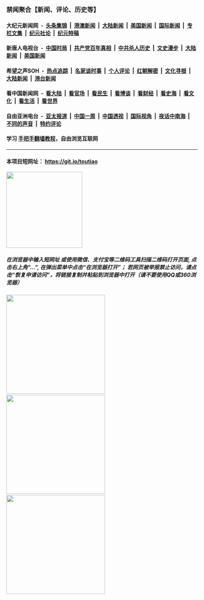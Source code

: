 ### 禁闻聚合【新闻、评论、历史等】

#### 大纪元新闻网 &nbsp;-&nbsp; [头条集锦](indexes/E头条集锦.md?t=02100002) &nbsp;|&nbsp; [港澳新闻](indexes/E港澳新闻.md?t=02100002)  &nbsp;|&nbsp; [大陆新闻](indexes/E大陆新闻.md?t=02100002) &nbsp;|&nbsp; [美国新闻](indexes/E美国新闻.md?t=02100002) &nbsp;|&nbsp; [国际新闻](indexes/E国际新闻.md?t=02100002) &nbsp;|&nbsp; [专栏文集](indexes/E专栏文集.md?t=02100002) &nbsp;|&nbsp; [纪元社论](indexes/E纪元社论.md?t=02100002) &nbsp;|&nbsp; [纪元特稿](indexes/E纪元特稿.md?t=02100002) 

#### 新唐人电视台 &nbsp;-&nbsp; [中国时局](indexes/N中国时局.md?t=02100002) &nbsp;|&nbsp; [共产党百年真相](indexes/N共产党百年真相.md?t=02100002) &nbsp;|&nbsp; [中共杀人历史](indexes/N中共杀人历史.md?t=02100002) &nbsp;|&nbsp; [文史漫步](indexes/N文史漫步.md?t=02100002) &nbsp;|&nbsp; [大陆新闻](indexes/N大陆新闻.md?t=02100002) &nbsp;|&nbsp; [美国新闻](indexes/N美国新闻.md?t=02100002)

#### 希望之声SOH &nbsp;-&nbsp; [热点追踪](indexes/H热点追踪.md?t=02100002) &nbsp;|&nbsp; [名家谈时事](indexes/H名家谈时事.md?t=02100002) &nbsp;|&nbsp; [个人评论](indexes/H个人评论.md?t=02100002)  &nbsp;|&nbsp; [红朝解密](indexes/H红朝解密.md?t=02100002) &nbsp;|&nbsp; [文化寻根](indexes/H文化寻根.md?t=02100002) &nbsp;|&nbsp; [大陆新闻](indexes/H大陆新闻.md?t=02100002) &nbsp;|&nbsp; [港台新闻](indexes/H港台新闻.md?t=02100002)

#### 看中国新闻网 &nbsp;-&nbsp; [看大陆](indexes/S看大陆.md?t=02100002) &nbsp;|&nbsp; [看官场](indexes/S看官场.md?t=02100002) &nbsp;|&nbsp; [看民生](indexes/S看民生.md?t=02100002)  &nbsp;|&nbsp; [看博谈](indexes/S看博谈.md?t=02100002) &nbsp;|&nbsp; [看财经](indexes/S看财经.md?t=02100002) &nbsp;|&nbsp; [看史海](indexes/S看史海.md?t=02100002) &nbsp;|&nbsp; [看文化](indexes/S看文化.md?t=02100002) &nbsp;|&nbsp; [看生活](indexes/S看生活.md?t=02100002) &nbsp;|&nbsp; [看世界](indexes/S看世界.md?t=02100002)

#### 自由亚洲电台 &nbsp;-&nbsp; [亚太报道](indexes/R亚太报道.md?t=02100002) &nbsp;|&nbsp; [中国一周](indexes/R中国一周.md?t=02100002) &nbsp;|&nbsp; [中国透视](indexes/R中国透视.md?t=02100002)  &nbsp;|&nbsp; [国际视角](indexes/R国际视角.md?t=02100002) &nbsp;|&nbsp; [夜话中南海](indexes/R夜话中南海.md?t=02100002) &nbsp;|&nbsp; [不同的声音](indexes/R不同的声音.md?t=02100002) &nbsp;|&nbsp; [特约评论](indexes/R特约评论.md?t=02100002)

#### 学习 [手把手翻墙教程](https://github.com/gfw-breaker/guides/wiki)，自由浏览互联网

----

#### 本项目短网址： https://git.io/toutiao
<img src="https://raw.githubusercontent.com/gfw-breaker/banned-news/master/scripts/img/qr.png" width="200px"/>  

##### 在浏览器中输入短网址 或使用微信、支付宝等二维码工具扫描二维码打开页面, 点击右上角"...", 在弹出菜单中点击“在浏览器打开”； 若网页被举报禁止访问，请点击“恢复申请访问”，将链接复制并粘贴到浏览器中打开（请不要使用QQ或360浏览器）

<img src="https://raw.githubusercontent.com/gfw-breaker/banned-news/master/scripts/img/1.png" width="260px"/> &nbsp; <img src="https://raw.githubusercontent.com/gfw-breaker/banned-news/master/scripts/img/2.png" width="260px"/> &nbsp; <img src="https://raw.githubusercontent.com/gfw-breaker/banned-news/master/scripts/img/3.png" width="260px"/>
